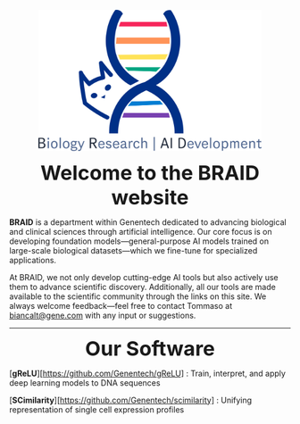 



<p align="center">
  <img src="logo.png" alt="Cute Cat" width="400">
</p>



<p align="center"><strong style="font-size: 36px;">Welcome to the BRAID website</strong></p>

**BRAID** is a department within Genentech dedicated to advancing biological and clinical sciences through artificial intelligence. Our core focus is on developing foundation models—general-purpose AI models trained on large-scale biological datasets—which we fine-tune for specialized applications. 

At BRAID, we not only develop cutting-edge AI tools but also actively use them to advance scientific discovery. Additionally, all our tools are made available to the scientific community through the links on this site. We always welcome feedback—feel free to contact Tommaso at [biancalt@gene.com](mailto:biancalt@gene.com) with any input or suggestions.

---

<p align="center"><strong style="font-size: 36px;">Our Software</strong></p>

[**gReLU**][https://github.com/Genentech/gReLU] : Train, interpret, and apply deep learning models to DNA sequences

[**SCimilarity**][https://github.com/Genentech/scimilarity] : Unifying representation of single cell expression profiles

